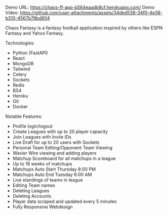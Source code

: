 Demo URL: https://chaos-ff-app-b564eaadb8cf.herokuapp.com/
Demo Video: https://github.com/user-attachments/assets/34ded538-34f0-4e38-b310-4567b78bd804

Chaos Fantasy is a fantasy football application inspired by others like ESPN Fantasy and Yahoo Fantasy.

Technologies:
- Python (FastAPI)
- React
- MongoDB
- Tailwind
- Celery
- Sockets
- Redis
- BS4
- Heroku
- Git
- Docker

Notable Features:
- Profile login/logout
- Create Leagues with up to 20 player capacity
- Join Leagues with Invite IDs
- Live Draft for up to 20 users with Sockets
- Personal Team Editing/Opponent Team Viewing
- Wavier Wire viewing and adding players
- Matchup Scoreboard for all matchups in a league
- Up to 18 weeks of matchups
- Matchups Auto Start Thursday 8:00 PM
- Matchups Auto End Tuesday 6:00 AM
- Live standings of teams in league
- Editing Team names
- Deleting Leagues
- Deleting Accounts
- Player data scraped and updated every 5 minutes
- Fully Responsive Webdesign


